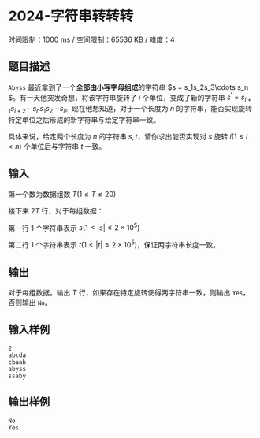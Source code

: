 # 2024-字符串转转转

时间限制：1000 ms / 空间限制：65536 KB / 难度：4

## 题目描述

`Abyss` 最近拿到了一个**全部由小写字母组成**的字符串 $s = s_1s_2s_3\cdots s_n $。有一天他突发奇想，将该字符串旋转了 $i$ 个单位，变成了新的字符串 $s^{'} = s_{i+1}s_{i+2} \cdots s_{n}s_1s_2 \cdots s_{i}$。现在他想知道，对于一个长度为 $n$ 的字符串，能否实现旋转特定单位之后形成的新字符串与给定字符串一致。

具体来说，给定两个长度为 $n$ 的字符串 $s, t$，请你求出能否实现对 $s$ 旋转 $i(1 \le i < n)$ 个单位后与字符串 $t$ 一致。

## 输入

第一个数为数据组数 $T(1 \le T \le 20)$

接下来 $2T$ 行，对于每组数据：

第一行 $1$ 个字符串表示 $s(1 < |s| \le 2 \times 10^5)$

第二行 $1$ 个字符串表示 $t(1 < |t| \le 2 \times 10^5)$，保证两字符串长度一致。

## 输出

对于每组数据，输出 $T$ 行，如果存在特定旋转使得两字符串一致，则输出 `Yes`，否则输出 `No`。

## 输入样例

    2
    abcda
    cbaab
    abyss
    ssaby

## 输出样例

    No
    Yes
